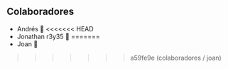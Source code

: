 ## Colaboradores

- Andrés 🚀
<<<<<<< HEAD
- Jonathan r3y35 🎌
=======
- Joan 🎰
>>>>>>> a59fe9e (colaboradores / joan)
